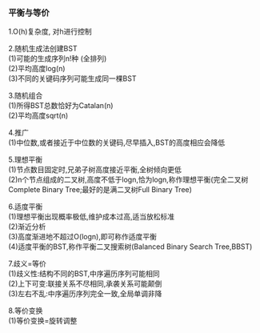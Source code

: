 ### 平衡与等价

1.O\(h\)复杂度, 对h进行控制

2.随机生成法创建BST  
\(1\)可能的生成序列n!种 \(全排列\)  
\(2\)平均高度log\(n\)  
\(3\)不同的关键码序列可能生成同一棵BST

3.随机组合  
\(1\)所得BST总数恰好为Catalan\(n\)  
\(2\)平均高度sqrt\(n\)

4.推广  
\(1\)中位数,或者接近于中位数的关键码,尽早插入,BST的高度相应会降低

5.理想平衡  
\(1\)节点数目固定时,兄弟子树高度接近平衡,全树倾向更低  
\(2\)n个节点组成的二叉树,高度不低于logn,恰为logn,称作理想平衡\(完全二叉树Complete Binary Tree;最好的是满二叉树Full Binary Tree\)

6.适度平衡  
\(1\)理想平衡出现概率极低,维护成本过高,适当放松标准  
\(2\)渐近分析  
\(3\)高度渐进地不超过O\(logn\),即可称作适度平衡  
\(4\)适度平衡的BST,称作平衡二叉搜索树\(Balanced Binary Search Tree,BBST\)

7.歧义=等价  
\(1\)歧义性:结构不同的BST,中序遍历序列可能相同  
\(2\)上下可变:联接关系不尽相同,承袭关系可能颠倒  
\(3\)左右不乱:中序遍历序列完全一致,全局单调非降

8.等价变换  
\(1\)等价变换=旋转调整

